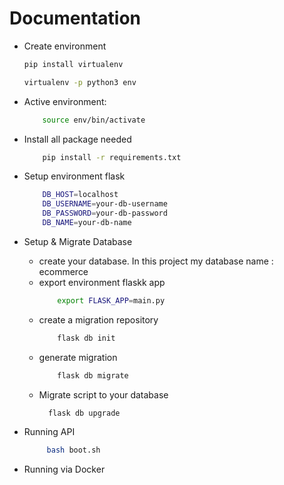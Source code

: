 # Documentation
* Create environment
    ```bash
    pip install virtualenv
    ```
    ```bash
    virtualenv -p python3 env
    ```
* Active environment:
    ```bash
        source env/bin/activate
    ```

* Install all package needed
    ```bash
        pip install -r requirements.txt
    ```
* Setup environment flask
    ```bash
        DB_HOST=localhost
        DB_USERNAME=your-db-username
        DB_PASSWORD=your-db-password
        DB_NAME=your-db-name
    ```

* Setup & Migrate Database 
  - create your database. In this project my database name : ecommerce 
  - export environment flaskk app 
    ```bash
        export FLASK_APP=main.py
    ```
  - create a migration repository
    ```bash
        flask db init
    ```
  - generate migration
    ```bash
        flask db migrate
    ```
  - Migrate script to your database
      ```bash
        flask db upgrade
    ```
* Running API
    ```bash
         bash boot.sh
    ```

* Running via Docker
    ```bash
         
    ```